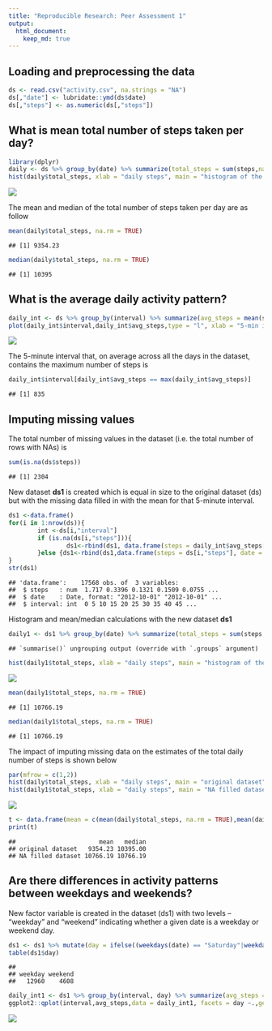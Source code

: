 ```yaml
---
title: "Reproducible Research: Peer Assessment 1"
output: 
  html_document:
    keep_md: true
---
```



## Loading and preprocessing the data

```r
ds <- read.csv("activity.csv", na.strings = "NA")
ds[,"date"] <- lubridate::ymd(ds$date)
ds[,"steps"] <- as.numeric(ds[,"steps"])
```


## What is mean total number of steps taken per day?

```r
library(dplyr)
daily <- ds %>% group_by(date) %>% summarize(total_steps = sum(steps,na.rm = TRUE))
hist(daily$total_steps, xlab = "daily steps", main = "histogram of the total number of steps taken each day", col = "azure")
```

![](PA1_template_files/figure-html/unnamed-chunk-2-1.png)<!-- -->
  
The mean and median of the total number of steps taken per day are as follow    

```r
mean(daily$total_steps, na.rm = TRUE)
```

```
## [1] 9354.23
```

```r
median(daily$total_steps, na.rm = TRUE)
```

```
## [1] 10395
```
  
## What is the average daily activity pattern?

```r
daily_int <- ds %>% group_by(interval) %>% summarize(avg_steps = mean(steps,na.rm = TRUE))
plot(daily_int$interval,daily_int$avg_steps,type = "l", xlab = "5-min intervals", ylab = "average daily steps")
```

![](PA1_template_files/figure-html/unnamed-chunk-4-1.png)<!-- -->

The 5-minute interval that, on average across all the days in the dataset, contains the maximum number of steps is

```r
daily_int$interval[daily_int$avg_steps == max(daily_int$avg_steps)]
```

```
## [1] 835
```
  
## Imputing missing values
The total number of missing values in the dataset (i.e. the total number of rows with NAs) is

```r
sum(is.na(ds$steps))
```

```
## [1] 2304
```
  
New dataset **ds1** is created which is equal in size to the original dataset (ds) but with the missing data filled in with the mean for that 5-minute interval.

```r
ds1 <-data.frame()
for(i in 1:nrow(ds)){
        int <-ds[i,"interval"]
        if (is.na(ds[i,"steps"])){
                ds1<-rbind(ds1, data.frame(steps = daily_int$avg_steps[daily_int$interval== int], date = ds[i,"date"], interval = int))
        }else {ds1<-rbind(ds1,data.frame(steps = ds[i,"steps"], date = ds[i,"date"], interval = int))}
}
str(ds1)
```

```
## 'data.frame':	17568 obs. of  3 variables:
##  $ steps   : num  1.717 0.3396 0.1321 0.1509 0.0755 ...
##  $ date    : Date, format: "2012-10-01" "2012-10-01" ...
##  $ interval: int  0 5 10 15 20 25 30 35 40 45 ...
```
Histogram and mean/median calculations with the new dataset **ds1**

```r
daily1 <- ds1 %>% group_by(date) %>% summarize(total_steps = sum(steps,na.rm = TRUE))
```

```
## `summarise()` ungrouping output (override with `.groups` argument)
```

```r
hist(daily1$total_steps, xlab = "daily steps", main = "histogram of the total number of steps taken each day", col = "azure")
```

![](PA1_template_files/figure-html/unnamed-chunk-8-1.png)<!-- -->


```r
mean(daily1$total_steps, na.rm = TRUE)
```

```
## [1] 10766.19
```

```r
median(daily1$total_steps, na.rm = TRUE)
```

```
## [1] 10766.19
```

The impact of imputing missing data on the estimates of the total daily number of steps is shown below

```r
par(mfrow = c(1,2))
hist(daily$total_steps, xlab = "daily steps", main = "original dataset", col = "azure", ylim = c(0,35))
hist(daily1$total_steps, xlab = "daily steps", main = "NA filled dataset", col = "azure")
```

![](PA1_template_files/figure-html/unnamed-chunk-10-1.png)<!-- -->

```r
t <- data.frame(mean = c(mean(daily$total_steps, na.rm = TRUE),mean(daily1$total_steps, na.rm = TRUE)), median = c(median(daily$total_steps, na.rm = TRUE),median(daily1$total_steps, na.rm = TRUE)), row.names = c("original dataset","NA filled dataset"))
print(t)
```

```
##                       mean   median
## original dataset   9354.23 10395.00
## NA filled dataset 10766.19 10766.19
```
## Are there differences in activity patterns between weekdays and weekends?
New factor variable is created in the dataset (ds1) with two levels – “weekday” and “weekend” indicating whether a given date is a weekday or weekend day.

```r
ds1 <- ds1 %>% mutate(day = ifelse((weekdays(date) == "Saturday"|weekdays(date)== "Sunday"),"weekend","weekday"))
table(ds1$day)
```

```
## 
## weekday weekend 
##   12960    4608
```


```r
daily_int1 <- ds1 %>% group_by(interval, day) %>% summarize(avg_steps = mean(steps,na.rm = TRUE))
ggplot2::qplot(interval,avg_steps,data = daily_int1, facets = day ~.,geom = "line", xlab = "5-min intervals", ylab = "average daily steps")
```

![](PA1_template_files/figure-html/unnamed-chunk-12-1.png)<!-- -->
